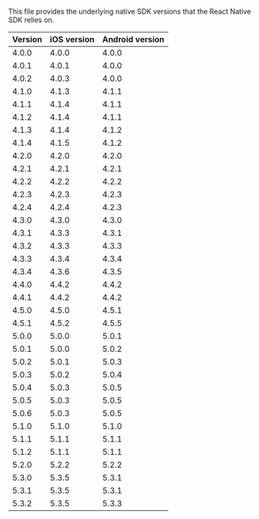 This file provides the underlying native SDK versions that the React Native SDK relies on.

| Version | iOS version | Android version |
|---------|-------------|-----------------|
| 4.0.0   | 4.0.0       | 4.0.0           |
| 4.0.1   | 4.0.1       | 4.0.0           |
| 4.0.2   | 4.0.3       | 4.0.0           |
| 4.1.0   | 4.1.3       | 4.1.1           |
| 4.1.1   | 4.1.4       | 4.1.1           |
| 4.1.2   | 4.1.4       | 4.1.1           |
| 4.1.3   | 4.1.4       | 4.1.2           |
| 4.1.4   | 4.1.5       | 4.1.2           |
| 4.2.0   | 4.2.0       | 4.2.0           |
| 4.2.1   | 4.2.1       | 4.2.1           |
| 4.2.2   | 4.2.2       | 4.2.2           |
| 4.2.3   | 4.2.3       | 4.2.3           |
| 4.2.4   | 4.2.4       | 4.2.3           |
| 4.3.0   | 4.3.0       | 4.3.0           |
| 4.3.1   | 4.3.3       | 4.3.1           |
| 4.3.2   | 4.3.3       | 4.3.3           |
| 4.3.3   | 4.3.4       | 4.3.4           |
| 4.3.4   | 4.3.6       | 4.3.5           |
| 4.4.0   | 4.4.2       | 4.4.2           |
| 4.4.1   | 4.4.2       | 4.4.2           |
| 4.5.0   | 4.5.0       | 4.5.1           |
| 4.5.1   | 4.5.2       | 4.5.5           |
| 5.0.0   | 5.0.0       | 5.0.1           |
| 5.0.1   | 5.0.0       | 5.0.2           |
| 5.0.2   | 5.0.1       | 5.0.3           |
| 5.0.3   | 5.0.2       | 5.0.4           |
| 5.0.4   | 5.0.3       | 5.0.5           |
| 5.0.5   | 5.0.3       | 5.0.5           |
| 5.0.6   | 5.0.3       | 5.0.5           |
| 5.1.0   | 5.1.0       | 5.1.0           |
| 5.1.1   | 5.1.1       | 5.1.1           |
| 5.1.2   | 5.1.1       | 5.1.1           |
| 5.2.0   | 5.2.2       | 5.2.2           |
| 5.3.0   | 5.3.5       | 5.3.1           |
| 5.3.1   | 5.3.5       | 5.3.1           |
| 5.3.2   | 5.3.5       | 5.3.3           |